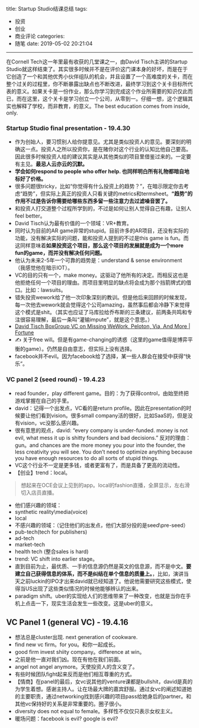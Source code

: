 title: Startup Studio结课总结
tags:
  - 投资
  - 创业
  - 商业评论
categories:
  - 随笔
date: 2019-05-02 20:21:04
---

在Cornell Tech这一年里最有收获的几堂课之一，由David Tisch主讲的Startup Studio就这样结束了。其实很多时候并不是在评价这门课本身的好坏，而是在于它创造了一个和其他优秀小伙伴组队的机会，并且设置了一个高难度的关卡，而在整个过关的过程里，你不断暴露出缺点也不断改进，最终学习到这个关卡目标所代表的意义。如果关卡是一份作业，那么你学习到完成这个作业所需要的知识仅此而已，而在这里，这个关卡是学习创立一个公司，从零到一。仔细一想，这个逻辑其实也解释了学校，而非教育，的意义。The best education comes from inside, only.

<!-- more -->

### Startup Studio final presentation - 19.4.30

- 作为创始人，要习惯别人给你提意见。尤其是类似投资人的意见。要深刻的明确这一点。投资人之所以投资你，是在赌你对这个行业的认知比他自己要高。因此很多时候投资人给的建议其实是从其他类似的项目里借鉴过来的。一定要有主见。**最忌人云亦云的沉默。**
- **学会如何respond to people who offer help. 也同样明白所有礼物都暗自地标好了价格。**
- 很多问题很tricky，比如“你觉得有什么投资上的趋势？”，在暗示限定你去考虑“趋势”，但实际上真正的投资人只看关键的metrics和termsheet。**“趋势”的作用不过是告诉你需要给哪些东西多留一些注意力去过滤噪音罢了。**
- 和投资人打交道整个过程所学到的，不过是如何让别人觉得自己有趣，让别人feel better。
- David Tisch认为最有价值的一个领域：VR+教育。
- 同时认为目前的AR game非常的stupid。目前许多的AR项目，还没有实际的功能，没有解决实际的问题，能和投资人提到的不过是this game is fun。而这同样意味着**如果投资这个项目，那么这个项目的发展就是成为一个more fun的game，而并没有解决任何问题。**
- 他认为未来2-5年一个可靠的趋势是：understand & sense environment （我感觉他在暗示IOT）。
- VC的目的只有一个，make money。这驱动了他所有的决定。而相反这也是他拒绝任何一个项目的理由。而项目里明显的缺点将会成为那个挡箭牌式的借口。比如：lawsuits。
- 错失投资wework给了他一次印象深刻的教训。但是他后来回顾的时候发现，每一次他去wework就会觉得这个公司amazing，虽然事后都会冷静下来觉得这个模式是shit。（其实也应证了马库拉给乔布斯的三条建议，前两条共鸣和专注很容易理解，最后一条叫“灌输impute”，就是这个意思。）
- [David Tisch BoxGroup VC on Missing WeWork, Peloton, Via, And More | Fortune](http://fortune.com/2019/02/13/venture-capital-david-tisch-wework/)
- ✍️ 关于free will。但是有game-changing的诱惑（这里的game值得是博弈平衡的game）。仍然是自由意志，但实际上没有选择。
- facebook并不evil。因为facebook给了选择，某一些人群会在接受中获得“快乐”。

### VC panel 2 (seed round) - 19.4.23

- read founder，play different game。目的：为了获得control，由始至终把游戏掌握在自己的手里。
- david：记得一个出发点，VC看的是return profile。因此在presentation的时候要让他们看到vision。很多small company活的很好，比如SaaS的，但是没有vision，vc没那么感兴趣。
- 很有意思的观点，david: “every company is under-funded. money is not evil, what mess it up is shitty founders and bad decisions.”
反对的理由：gun。and chances are the more money you pour into the founder, the less creativity you will see. You don’t need to optimize anything because you have enough resources to do all sorts of stupid things. 
- VC这个行业不一定是更多钱，或者更富有了，而是具备了更高的流动性。
- 【创业】trend：local。
> 想起来在OCE会议上见到的app。local的fashion直播，全屏显示，左右滑切入店员直播。
- 他们感兴趣的领域：
- synthetic reality\media(voice)
- local
- 不感兴趣的领域：（记住他们的出发点，他们大部分投的是seed\pre-seed）
- pub-tech(tech for publishers)
- ad-tech
- market-tech
- health tech (整合sales is hard)
- 	trend: VC shift into earlier stage。 
- 直到目前为止，最优质、一手的信息源仍然是英文的信息源，而不是中文。**要建立自己获得信息的体系，而不是纠结在单个信息的质量上。**，比如，演讲当天之前luckin的IPO才出来david就已经知道了。他说他需要研究这些模式，使得当US出现了这些类似情况的时候他能够辨认的出来。
- paradigm shift。uber的实现给人们的思维带来了一种改变，也就是当你在手机上点击一下，现实生活会发生一些改变。这是uber的意义。

## VC Panel 1 (general VC) - 19.4.16

- 想法总是cluster出现. next generation of cookware.
- find new vc firm。for you。和你一起成长。
- good firm invest shiity company。difference at win。
- 之前是他一直对我们凶。现在有他在我们前面。
- angel not angel anymore。天使投资人的含义变了。
- 有些时候团队fight起来反而是他们相互尊重的方式。
- 【情商】在panel的最后，女vc说其他的venture课都是bullshit，david是真的为学生着想。感谢主持人。让在场最大牌的嘉宾舒服。通过女vc的阐述知道她的主要职责，通过networking找到感兴趣的项目pass给她身后的partner。和其他vc保持好的关系是非常重要的。圈子很小。
- diversity does not equal to female。多样性不仅仅只表示女权主义。
- 暖场问题：facebook is evil? google is evil?